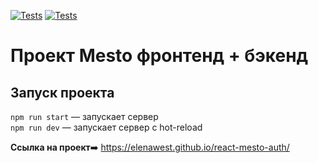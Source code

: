 [![Tests](../../actions/workflows/tests-13-sprint.yml/badge.svg)](../../actions/workflows/tests-13-sprint.yml) [![Tests](../../actions/workflows/tests-14-sprint.yml/badge.svg)](../../actions/workflows/tests-14-sprint.yml)
# Проект Mesto фронтенд + бэкенд

## Запуск проекта

`npm run start` — запускает сервер   
`npm run dev` — запускает сервер с hot-reload

**Ссылка на проект**➡️ https://elenawest.github.io/react-mesto-auth/
